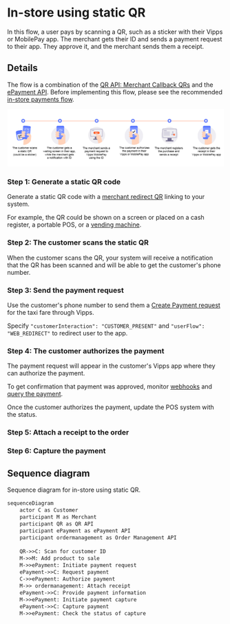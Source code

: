 <!-- START_METADATA
---
title: In-store using static QR flow
sidebar_label: In-store using static QR
sidebar_position: 40
hide_table_of_contents: true
pagination_next: null
pagination_prev: null
---

import ATTACHRECEIPT from '../_common/_attach_receipt.md'
import FULLCAPTURE from '../_common/_full_capture.md'
END_METADATA -->

# In-store using static QR

In this flow, a user pays by scanning a QR, such as a sticker with their Vipps or MobilePay app. The merchant gets their ID and sends a payment request to their app. They approve it, and the merchant sends them a receipt.

## Details

The flow is a combination of the
[QR API: Merchant Callback QRs](https://developer.vippsmobilepay.com/docs/APIs/qr-api/vipps-qr-api#merchant-callback-qr-codes)
and the
[ePayment API](https://developer.vippsmobilepay.com/docs/APIs/epayment-api).
Before implementing this flow, please see the recommended [in-store payments flow](../in-store/README.md).

![User scans QR. Merchant gets ID and sends payment. User pays and gets receipt.](images/static_qr_at_pos.png)

### Step 1: Generate a static QR code

Generate a static QR code with a
[merchant redirect QR](https://developer.vippsmobilepay.com/docs/APIs/qr-api/vipps-qr-api#merchant-redirect-qr-codes) linking to your system.

For example, the QR could be shown on a screen or placed on a cash register, a portable POS, or a [vending machine](../vending-machines/qr-direct-to-payment-in-app.md).

### Step 2: The customer scans the static QR

When the customer scans the QR, your system will receive a notification that the QR has been scanned and will be able to get the customer's phone number.

### Step 3: Send the payment request

Use the customer's phone number to send them a [Create Payment request](https://developer.vippsmobilepay.com/api/epayment/#tag/CreatePayments/operation/createPayment) for the taxi fare through Vipps.

Specify `"customerInteraction": "CUSTOMER_PRESENT"` and `"userFlow": "WEB_REDIRECT"` to redirect user to the app.

### Step 4: The customer authorizes the payment

The payment request will appear in the customer's Vipps app where they can authorize the payment.

To get confirmation that payment was approved, monitor
[webhooks](https://developer.vippsmobilepay.com/docs/APIs/webhooks-api) and
[query the payment](https://developer.vippsmobilepay.com/api/epayment#tag/QueryPayments/operation/getPayment).

Once the customer authorizes the payment, update the POS system with the status.

### Step 5: Attach a receipt to the order

<ATTACHRECEIPT />

### Step 6: Capture the payment

<FULLCAPTURE />

## Sequence diagram

Sequence diagram for in-store using static QR.

``` mermaid
sequenceDiagram
    actor C as Customer
    participant M as Merchant
    participant QR as QR API
    participant ePayment as ePayment API
    participant ordermanagement as Order Management API

    QR->>C: Scan for customer ID
    M->>M: Add product to sale
    M->>ePayment: Initiate payment request
    ePayment->>C: Request payment
    C->>ePayment: Authorize payment
    M->> ordermanagement: Attach receipt
    ePayment->>C: Provide payment information
    M->>ePayment: Initiate payment capture
    ePayment->>C: Capture payment
    M->>ePayment: Check the status of capture
```
